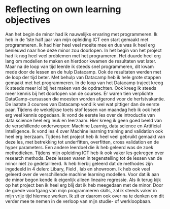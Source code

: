 # Reflecting on own learning objectives

Aan het begin de minor had ik nauwelijks ervaring met programmeren. Ik heb in de 1ste half jaar van mijn opleiding ICT een start gemaakt met programmeren. Ik had hier heel veel moeite mee en dus was ik heel erg benieuwd naar hoe deze minor zou doorlopen.
In het begin van het project had ik nog heel veel problemen met het programeren. Het duurde heel erg lang om modellen te maken en hierdoor kwamen de resultaten wat later. Maar na de loop van tijd leerde ik steeds snel programmeren, dit kwam mede door de lessen en de hulp Datacamp. Ook de resultaten werden met de loop der tijd beter.
Met behulp van Datacamp heb ik hele grote stappen gemaakt met het programmeren. In de loop van het Datacamp traject kreeg ik steeds meer lol bij het maken van de opdrachten. Ook kreeg ik steeds meer kennis bij het doorlopen van de courses. Er waren tien verplichte DataCamp-cursussen die moesten worden afgerond voor de herfstvakantie. De laatste 3 courses van Datacamp vond ik wel wat pittiger dan de eerste paar.
Tijdens de wekelijkse toets stof lessen van maandag heb ik ook heel erg veel kennis opgedaan. Ik vond de eerste les over de introductie van data science heel erg leuk en leerzaam. Hier kreeg ik geen goed beeld van de verschillende onderwerpen: Machine Learnig, data science en Artificial Intelligence. Ik vond les 4 over Machine learning training and validation ook heel erg leerzaam. Tijdens het project heb ik heel veel gebruikt gemaakt van deze les, met betrekking tot underfitten, overfitten, cross validation en de hyper parameters. 
Een andere leerdoel die ik heb geleerd was de zoek methodieken. Tijdens mijn opleiding ICT heb ik ook vaker les gekregen over research methods. Deze lessen waren in tegenstelling tot de lessen van de minor niet zo gedetailleerd. Ik heb hierbij geleerd dat de methodes zijn ingedeeld in 4 delen: Libary, Field , lab en showroom.
Ik heb ook veel geleerd over de verschillende machine learning modellen. Voor dat ik aan de minor begon kende ik eigenlijk alleen lineaire regressie.
Als ik terug kijk op het project ben ik heel erg blij dat ik heb meegedaan met de minor. Door de goede voortgang van mijn programmeren skills,  zal ik steeds vaker in mijn vrije tijd hiermee werken. Ik zit er daarom ook over na te denken om dit verder mee te nemen in de verloop van mijn studie- of werkloopbaan.  
